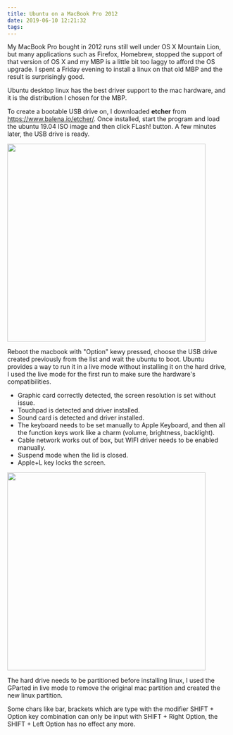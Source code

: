 ```yaml
---
title: Ubuntu on a MacBook Pro 2012
date: 2019-06-10 12:21:32
tags:
---
```


My MacBook Pro bought in 2012 runs still well under OS X Mountain Lion, but many applications such as Firefox, Homebrew, stopped the support of that version of OS X and my MBP is a little bit too laggy to afford the OS upgrade. I spent a Friday evening to install a linux on that old MBP and the result is surprisingly good.

Ubuntu desktop linux has the best driver support to the mac hardware, and it is the distribution I chosen for the MBP. 

To create a bootable USB drive on, I downloaded **etcher** from https://www.balena.io/etcher/. Once installed, start the program and load the ubuntu 19.04 ISO image and then click FLash! button. A few minutes later, the USB drive is ready. 

<img src="/images/20190610122131-etcher.png" width="450">

Reboot the macbook with "Option" kewy pressed, choose the USB drive created previously from the list and wait the ubuntu to boot. Ubuntu provides a way to run it in a live mode without installing it on the hard drive, I used the live mode for the first run to make sure the hardware's compatibilities.

- Graphic card correctly detected, the screen resolution is set without issue.
- Touchpad is detected and driver installed.
- Sound card is detected and driver installed.
- The keyboard needs to be set manually to Apple Keyboard, and then all the function keys work like a charm (volume, brightness, backlight). 
- Cable network works out of box, but WIFI driver needs to be enabled manually. 
- Suspend mode when the lid is closed.
- Apple+L key locks the screen.

<img src="/images/20190610122131-wifi.png" width="450">

The hard drive needs to be partitioned before installing linux, I used the GParted in live mode to remove the original mac partition and created the new linux partition.

Some chars like bar, brackets which are type with the modifier SHIFT + Option key combination can only be input with SHIFT + Right Option, the SHIFT + Left Option has no effect any more.